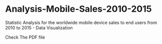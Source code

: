 # Analysis-Mobile-Sales-2010-2015
Statistic Analysis for the worldwide mobile device sales to end users from 2010 to 2015 - Data Visualization

Check The PDF file

